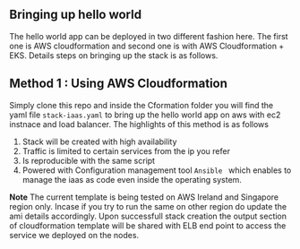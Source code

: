 ## Bringing up hello world 
The hello world app can be deployed in two different fashion here. The first one is AWS cloudformation 
and second one is with AWS Cloudformation + EKS. Details steps on bringing up the stack is as follows.

## Method 1 : Using AWS Cloudformation
Simply clone this repo and inside the Cformation folder you will find the yaml file `stack-iaas.yaml` 
to bring up the hello world app on aws with ec2 instnace and load balancer. The highlights of this method 
is as follows
   1. Stack will be created with high availability
   2. Traffic is limited to certain services from the ip you refer
   3. Is reproducible with the same script
   4. Powered with Configuration management tool `Ansible ` which enables to manage the iaas as code even 
      inside the operating system.
      
**Note**
The current template is being tested on AWS Ireland and Singapore region only. 
Incase if you try to run the same on other region do update the ami details accordingly.
Upon successfull stack creation the output section of cloudformation template will be shared with ELB
end point to access the service we deployed on the nodes. 

